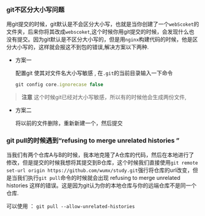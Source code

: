 

###  git不区分大小写问题

用git提交的时候，git默认是不会区分大小写，也就是当你创建了一个`webScoket`的文件夹，后来你将其改成`webscoket`,这个时候你用git提交的时候，会发现什么也没有提交。因为git默认是不区分大小写的，但是用`nginx`构建代码的时候，他是区分大小写的，这样就会报这不到包的错误,解决方案以下两种.

* 方案一

  配置git 使其对文件名大小写敏感 , 在`.git`的当前目录输入一下命令

  ```js
  git config core.ignorecase false
  ```

> **注意** 这个时候git已经对大小写敏感，所以有的时候他会生成两份文件,



* 方案二

  将以前的文件删除，重新新建一个，然后提交

### git pull的时候遇到“refusing to merge unrelated histories ”

当我们有两个仓库A与B的时候，我本地克隆了A仓库的代码，然后在本地进行了修改，但是提交的时候我想将其提交到B仓库，这个时候我们直接使用`git remote set-url origin https://github.com/wumx/study.git`强行将仓库的url改变，但是当我们执行`git pull`命令的时候就会出现 refusing to merge unrelated histories 这样的错误。这是因为git认为你的本地仓库与你的远端仓库不是同一个仓库.

可以使用 ： `git pull --allow-unrelated-histories `
